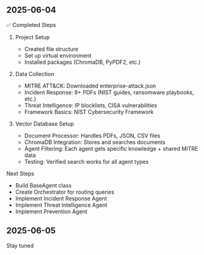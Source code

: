 ## 2025-06-04

:white_check_mark: Completed Steps

1. Project Setup

   - Created file structure
   - Set up virtual environment
   - Installed packages (ChromaDB, PyPDF2, etc.)

2. Data Collection

   - MITRE ATT&CK: Downloaded enterprise-attack.json
   - Incident Response: 8+ PDFs (NIST guides, ransomware playbooks, etc.)
   - Threat Intelligence: IP blocklists, CISA vulnerabilities
   - Framework Basics: NIST Cybersecurity Framework

3. Vector Database Setup
   - Document Processor: Handles PDFs, JSON, CSV files
   - ChromaDB Integration: Stores and searches documents
   - Agent Filtering: Each agent gets specific knowledge + shared MITRE data
   - Testing: Verified search works for all agent types

Next Steps

- Build BaseAgent class
- Create Orchestrator for routing queries
- Implement Incident Response Agent
- Implement Threat Intelligence Agent
- Implement Prevention Agent

## 2025-06-05

Stay tuned
